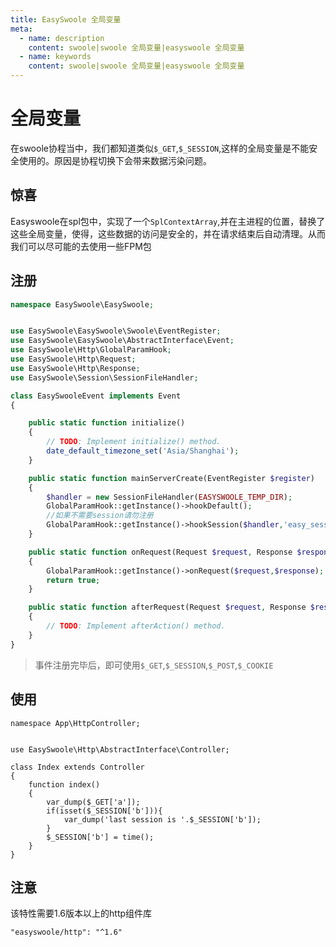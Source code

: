 ```yaml
---
title: EasySwoole 全局变量
meta:
  - name: description
    content: swoole|swoole 全局变量|easyswoole 全局变量
  - name: keywords
    content: swoole|swoole 全局变量|easyswoole 全局变量
---
```


# 全局变量

在swoole协程当中，我们都知道类似```$_GET```,```$_SESSION```,这样的全局变量是不能安全使用的。原因是协程切换下会带来数据污染问题。

## 惊喜

Easyswoole在spl包中，实现了一个```SplContextArray```,并在主进程的位置，替换了这些全局变量，使得，这些数据的访问是安全的，并在请求结束后自动清理。从而我们可以尽可能的去使用一些FPM包

## 注册

```php
namespace EasySwoole\EasySwoole;


use EasySwoole\EasySwoole\Swoole\EventRegister;
use EasySwoole\EasySwoole\AbstractInterface\Event;
use EasySwoole\Http\GlobalParamHook;
use EasySwoole\Http\Request;
use EasySwoole\Http\Response;
use EasySwoole\Session\SessionFileHandler;

class EasySwooleEvent implements Event
{

    public static function initialize()
    {
        // TODO: Implement initialize() method.
        date_default_timezone_set('Asia/Shanghai');
    }

    public static function mainServerCreate(EventRegister $register)
    {
        $handler = new SessionFileHandler(EASYSWOOLE_TEMP_DIR);
        GlobalParamHook::getInstance()->hookDefault();
        //如果不需要session请勿注册
        GlobalParamHook::getInstance()->hookSession($handler,'easy_session','session_dir');
    }

    public static function onRequest(Request $request, Response $response): bool
    {
        GlobalParamHook::getInstance()->onRequest($request,$response);
        return true;
    }

    public static function afterRequest(Request $request, Response $response): void
    {
        // TODO: Implement afterAction() method.
    }
}
```

> 事件注册完毕后，即可使用```$_GET```,```$_SESSION```,```$_POST```,```$_COOKIE```


## 使用

```
namespace App\HttpController;


use EasySwoole\Http\AbstractInterface\Controller;

class Index extends Controller
{
    function index()
    {
        var_dump($_GET['a']);
        if(isset($_SESSION['b'])){
            var_dump('last session is '.$_SESSION['b']);
        }
        $_SESSION['b'] = time();
    }
}
```

## 注意

该特性需要1.6版本以上的http组件库
```
"easyswoole/http": "^1.6"
```
